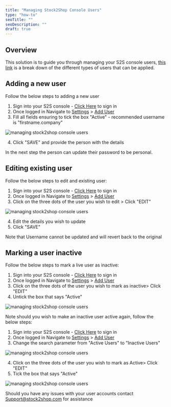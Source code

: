 ```yaml
---
title: "Managing Stock2Shop Console Users"
type: "how-to"
seoTitle: ""
seoDescription: ""
draft: true
---
```


## Overview

This solution is to guide you through managing your S2S console users, [this link](/documentation/getting-started/manage-users/) is a break down of the different types of users that can be applied.

## Adding a new user

Follow the below steps to adding a new user

1. Sign into your S2S console - [Click Here](https://console.stock2shop.com/) to sign in
2. Once logged in Navigate to [Settings](https://console.stock2shop.com/console/#/settings) > [Add User](https://console.stock2shop.com/console/#/users/add)
3. Fill all fields ensuring to tick the box "Active" - recommended username is "firstname.company" 

![managing stock2shop console users](/uploads/general-managing-stock2shop-console-users-1.png)  

4. Click "SAVE" and provide the person with the details

In the next step the person can update their password to be personal.

## Editing existing user

Follow the below steps to edit and existing user:

1. Sign into your S2S console - [Click Here](https://console.stock2shop.com/) to sign in
2. Once logged in Navigate to [Settings](https://console.stock2shop.com/console/#/settings) > [Add User](https://console.stock2shop.com/console/#/users/add)
3. Click on the three dots of the user you wish to edit > Click "EDIT"

![managing stock2shop console users](/uploads/general-managing-stock2shop-console-users-2.png)  

4. Edit the details you wish to update
5. Click "SAVE"   

Note that Username cannot be updated and will revert back to the original

## Marking a user inactive

Follow the below steps to mark a live user as inactive:  

1. Sign into your S2S console - [Click Here](https://console.stock2shop.com/) to sign in
2. Once logged in Navigate to [Settings](https://console.stock2shop.com/console/#/settings) > [Add User](https://console.stock2shop.com/console/#/users/add)
3. Click on the three dots of the user you wish to mark as inactive> Click "EDIT"
4. Untick the box that says "Active"

![managing stock2shop console users](/uploads/general-managing-stock2shop-console-users-3.png)  

Note should you wish to make an inactive user active again, follow the below steps:

1. Sign into your S2S console - [Click Here](https://console.stock2shop.com/) to sign in
2. Once logged in Navigate to [Settings](https://console.stock2shop.com/console/#/settings) > [Add User](https://console.stock2shop.com/console/#/users/add)
3. Change the search parameter from "Active Users" to "Inactive Users"

![managing stock2shop console users](/uploads/general-managing-stock2shop-console-users-4.png)

4. Click on the three dots of the user you wish to mark as Active> Click "EDIT"
5. Tick the box that says "Active"

![managing stock2shop console users](/uploads/general-managing-stock2shop-console-users-4.png)

Should you have any issues with your user accounts contact Support@stock2shop.com for assistance